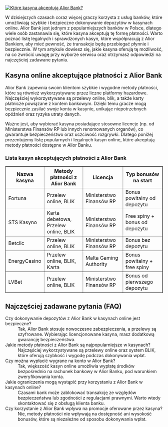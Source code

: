 [![Które kasyna akceptują Alior Bank?](https://123-caf.pages.dev/gitsignup.png)](https://vrmoo.ru/Bt82HjjY)

<p>W dzisiejszych czasach coraz więcej graczy korzysta z usług banków, które umożliwiają szybkie i bezpieczne dokonywanie depozytów w kasynach online. Alior Bank jest jednym z popularniejszych banków w Polsce, dlatego wiele osób zastanawia się, które kasyna akceptują tę formę płatności. Warto poznać listę legalnych i sprawdzonych kasyn, które współpracują z Alior Bankiem, aby mieć pewność, że transakcje będą przebiegać płynnie i bezpiecznie. W tym artykule dowiesz się, jakie kasyna oferują tę możliwość, na co zwrócić uwagę przy wyborze serwisu oraz otrzymasz odpowiedzi na najczęściej zadawane pytania.</p>  <h2>Kasyna online akceptujące płatności z Alior Bank</h2> <p>Alior Bank zapewnia swoim klientom szybkie i wygodne metody płatności, które są również wykorzystywane przez liczne platformy hazardowe. Najczęściej wykorzystywane są przelewy online, blik, a także karty płatnicze powiązane z kontem bankowym. Dzięki temu gracze mogą bezpiecznie zasilać swoje konta w kasynie, unikając niepotrzebnych opóźnień oraz ryzyka utraty danych.</p>  <p>Ważne jest, aby wybierać kasyna posiadające stosowne licencje (np. od Ministerstwa Finansów RP lub innych renomowanych organów), co gwarantuje bezpieczeństwo oraz uczciwość rozgrywki. Dlatego poniżej prezentujemy listę popularnych i legalnych kasyn online, które akceptują metody płatności dostępne w Alior Banku.</p>  <h3>Lista kasyn akceptujących płatności z Alior Bank</h3> <table border="1" cellpadding="8" cellspacing="0" style="border-collapse: collapse; width: 100%; max-width: 700px;">   <thead>     <tr>       <th>Nazwa kasyna</th>       <th>Metody płatności z Alior Bank</th>       <th>Licencja</th>       <th>Typ bonusów na start</th>     </tr>   </thead>   <tbody>     <tr>       <td>Fortuna</td>       <td>Przelew online, BLIK</td>       <td>Ministerstwo Finansów RP</td>       <td>Bonus powitalny od depozytu</td>     </tr>     <tr>       <td>STS Kasyno</td>       <td>Karta debetowa, Przelew online, BLIK</td>       <td>Ministerstwo Finansów RP</td>       <td>Free spiny + bonus od depozytu</td>     </tr>     <tr>       <td>Betclic</td>       <td>Przelew online, BLIK</td>       <td>Ministerstwo Finansów RP</td>       <td>Bonus bez depozytu</td>     </tr>     <tr>       <td>EnergyCasino</td>       <td>Przelew online, BLIK, Karta</td>       <td>Malta Gaming Authority</td>       <td>Bonus powitalny + free spiny</td>     </tr>     <tr>       <td>LVBet</td>       <td>Przelew online, BLIK</td>       <td>Ministerstwo Finansów RP</td>       <td>Bonus od pierwszego depozytu</td>     </tr>   </tbody> </table>  <h2>Najczęściej zadawane pytania (FAQ)</h2> <dl>   <dt>Czy dokonywanie depozytów z Alior Bank w kasynach online jest bezpieczne?</dt>   <dd>Tak, Alior Bank stosuje nowoczesne zabezpieczenia, a przelewy są szyfrowane. Wybierając licencjonowane kasyna, masz dodatkową gwarancję bezpieczeństwa.</dd>      <dt>Jakie metody płatności z Alior Bank są najpopularniejsze w kasynach?</dt>   <dd>Najczęściej wykorzystywane są przelewy online oraz system BLIK, które oferują szybkość i wygodę podczas dokonywania wpłat.</dd>    <dt>Czy można wypłacić wygrane na konto w Alior Bank?</dt>   <dd>Tak, większość kasyn online umożliwia wypłatę środków bezpośrednio na rachunek bankowy w Alior Banku, pod warunkiem zweryfikowania konta.</dd>    <dt>Jakie ograniczenia mogą wystąpić przy korzystaniu z Alior Bank w kasynach online?</dt>   <dd>Czasami bank może zablokować transakcję ze względów bezpieczeństwa lub zgodności z regulacjami prawnymi. Warto wtedy skontaktować się z obsługą klienta banku.</dd>    <dt>Czy korzystanie z Alior Bank wpływa na promocje oferowane przez kasyna?</dt>   <dd>Nie, metody płatności nie wpływają na dostępność ani wysokość bonusów, które są niezależne od sposobu dokonywania wpłat.</dd> </dl>